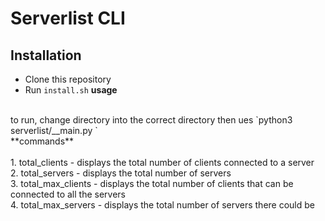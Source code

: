 # Serverlist CLI
## Installation
* Clone this repository
* Run `install.sh`
**usage**<br />
<br />
to run, change directory into the correct directory then ues `python3 serverlist/__main.py <command>`
<br />
**commands**<br />
<br />
1. total_clients - displays the total number of clients connected to a server<br />
2. total_servers - displays the total number of servers<br />
3. total_max_clients - displays the total number of clients that can be connected to all the servers<br />
4. total_max_servers - displays the total number of servers there could be<br />
